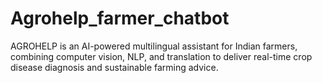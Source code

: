 # Agrohelp_farmer_chatbot
AGROHELP is an AI-powered multilingual assistant for Indian farmers, combining computer vision, NLP, and translation to deliver real-time crop disease diagnosis and sustainable farming advice.
